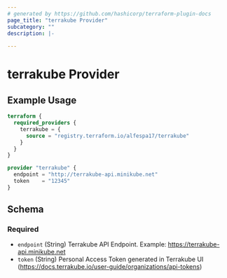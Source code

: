 ```yaml
---
# generated by https://github.com/hashicorp/terraform-plugin-docs
page_title: "terrakube Provider"
subcategory: ""
description: |-
  
---
```


# terrakube Provider



## Example Usage

```terraform
terraform {
  required_providers {
    terrakube = {
      source = "registry.terraform.io/alfespa17/terrakube"
    }
  }
}

provider "terrakube" {
  endpoint = "http://terrakube-api.minikube.net"
  token    = "12345"
}
```

<!-- schema generated by tfplugindocs -->
## Schema

### Required

- `endpoint` (String) Terrakube API Endpoint. Example: https://terrakube-api.minikube.net
- `token` (String) Personal Access Token generated in Terrakube UI (https://docs.terrakube.io/user-guide/organizations/api-tokens)
